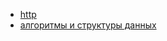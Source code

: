 * [http](http://squadette.ru/blog/2012/01/19/high-scalability/)
* [алгоритмы и структуры данных](http://squadette.ru/blog/2012/01/19/high-scalability-2/)